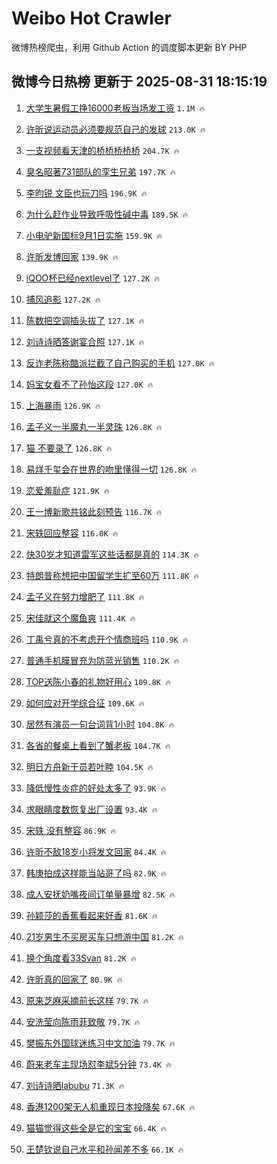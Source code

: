 # Weibo Hot Crawler 



微博热榜爬虫，利用 Github Action 的调度脚本更新 BY PHP 


## 微博今日热榜 更新于 2025-08-31 18:15:19 
1. [大学生暑假工挣16000老板当场发工资](https://s.weibo.com/weibo?q=%23%E5%A4%A7%E5%AD%A6%E7%94%9F%E6%9A%91%E5%81%87%E5%B7%A5%E6%8C%A316000%E8%80%81%E6%9D%BF%E5%BD%93%E5%9C%BA%E5%8F%91%E5%B7%A5%E8%B5%84%23&t=31&band_rank=1&Refer=top) `1.1M 🔥` 

1. [许昕说运动员必须要规范自己的发球](https://s.weibo.com/weibo?q=%23%E8%AE%B8%E6%98%95%E8%AF%B4%E8%BF%90%E5%8A%A8%E5%91%98%E5%BF%85%E9%A1%BB%E8%A6%81%E8%A7%84%E8%8C%83%E8%87%AA%E5%B7%B1%E7%9A%84%E5%8F%91%E7%90%83%23&t=31&band_rank=2&Refer=top) `213.0K 🔥` 

1. [一支视频看天津的桥桥桥桥桥](https://s.weibo.com/weibo?q=%23%E4%B8%80%E6%94%AF%E8%A7%86%E9%A2%91%E7%9C%8B%E5%A4%A9%E6%B4%A5%E7%9A%84%E6%A1%A5%E6%A1%A5%E6%A1%A5%E6%A1%A5%E6%A1%A5%23&t=31&band_rank=3&Refer=top) `204.7K 🔥` 

1. [臭名昭著731部队的孪生兄弟](https://s.weibo.com/weibo?q=%23%E8%87%AD%E5%90%8D%E6%98%AD%E8%91%97731%E9%83%A8%E9%98%9F%E7%9A%84%E5%AD%AA%E7%94%9F%E5%85%84%E5%BC%9F%23&t=31&band_rank=4&Refer=top) `197.7K 🔥` 

1. [李昀锐 文臣也玩刀吗](https://s.weibo.com/weibo?q=%E6%9D%8E%E6%98%80%E9%94%90%20%E6%96%87%E8%87%A3%E4%B9%9F%E7%8E%A9%E5%88%80%E5%90%97&t=31&band_rank=5&Refer=top) `196.9K 🔥` 

1. [为什么赶作业导致呼吸性碱中毒](https://s.weibo.com/weibo?q=%23%E4%B8%BA%E4%BB%80%E4%B9%88%E8%B5%B6%E4%BD%9C%E4%B8%9A%E5%AF%BC%E8%87%B4%E5%91%BC%E5%90%B8%E6%80%A7%E7%A2%B1%E4%B8%AD%E6%AF%92%23&t=31&band_rank=6&Refer=top) `189.5K 🔥` 

1. [小电驴新国标9月1日实施](https://s.weibo.com/weibo?q=%23%E5%B0%8F%E7%94%B5%E9%A9%B4%E6%96%B0%E5%9B%BD%E6%A0%879%E6%9C%881%E6%97%A5%E5%AE%9E%E6%96%BD%23&t=31&band_rank=7&Refer=top) `159.9K 🔥` 

1. [许昕发博回家](https://s.weibo.com/weibo?q=%23%E8%AE%B8%E6%98%95%E5%8F%91%E5%8D%9A%E5%9B%9E%E5%AE%B6%23&t=31&band_rank=8&Refer=top) `139.9K 🔥` 

1. [iQOO杯已经nextlevel了](https://s.weibo.com/weibo?q=%23iQOO%E6%9D%AF%E5%B7%B2%E7%BB%8Fnextlevel%E4%BA%86%23&t=31&band_rank=9&Refer=top) `127.2K 🔥` 

1. [捕风追影](https://s.weibo.com/weibo?q=%E6%8D%95%E9%A3%8E%E8%BF%BD%E5%BD%B1&t=31&band_rank=10&Refer=top) `127.2K 🔥` 

1. [陈数把空调插头拔了](https://s.weibo.com/weibo?q=%23%E9%99%88%E6%95%B0%E6%8A%8A%E7%A9%BA%E8%B0%83%E6%8F%92%E5%A4%B4%E6%8B%94%E4%BA%86%23&t=31&band_rank=11&Refer=top) `127.1K 🔥` 

1. [刘诗诗晒答谢宴合照](https://s.weibo.com/weibo?q=%E5%88%98%E8%AF%97%E8%AF%97%E6%99%92%E7%AD%94%E8%B0%A2%E5%AE%B4%E5%90%88%E7%85%A7&t=31&band_rank=12&Refer=top) `127.1K 🔥` 

1. [反诈老陈称酷派拦截了自己购买的手机](https://s.weibo.com/weibo?q=%23%E5%8F%8D%E8%AF%88%E8%80%81%E9%99%88%E7%A7%B0%E9%85%B7%E6%B4%BE%E6%8B%A6%E6%88%AA%E4%BA%86%E8%87%AA%E5%B7%B1%E8%B4%AD%E4%B9%B0%E7%9A%84%E6%89%8B%E6%9C%BA%23&t=31&band_rank=13&Refer=top) `127.0K 🔥` 

1. [妈宝女看不了孙怡这段](https://s.weibo.com/weibo?q=%E5%A6%88%E5%AE%9D%E5%A5%B3%E7%9C%8B%E4%B8%8D%E4%BA%86%E5%AD%99%E6%80%A1%E8%BF%99%E6%AE%B5&t=31&band_rank=14&Refer=top) `127.0K 🔥` 

1. [上海暴雨](https://s.weibo.com/weibo?q=%E4%B8%8A%E6%B5%B7%E6%9A%B4%E9%9B%A8&t=31&band_rank=15&Refer=top) `126.9K 🔥` 

1. [孟子义一半魔丸一半灵珠](https://s.weibo.com/weibo?q=%E5%AD%9F%E5%AD%90%E4%B9%89%E4%B8%80%E5%8D%8A%E9%AD%94%E4%B8%B8%E4%B8%80%E5%8D%8A%E7%81%B5%E7%8F%A0&t=31&band_rank=16&Refer=top) `126.8K 🔥` 

1. [猫 不要录了](https://s.weibo.com/weibo?q=%E7%8C%AB%20%E4%B8%8D%E8%A6%81%E5%BD%95%E4%BA%86&t=31&band_rank=17&Refer=top) `126.8K 🔥` 

1. [易烊千玺会在世界的吻里懂得一切](https://s.weibo.com/weibo?q=%23%E6%98%93%E7%83%8A%E5%8D%83%E7%8E%BA%E4%BC%9A%E5%9C%A8%E4%B8%96%E7%95%8C%E7%9A%84%E5%90%BB%E9%87%8C%E6%87%82%E5%BE%97%E4%B8%80%E5%88%87%23&t=31&band_rank=18&Refer=top) `126.8K 🔥` 

1. [恋爱羞耻症](https://s.weibo.com/weibo?q=%E6%81%8B%E7%88%B1%E7%BE%9E%E8%80%BB%E7%97%87&t=31&band_rank=19&Refer=top) `121.9K 🔥` 

1. [王一博新歌共铭此刻预告](https://s.weibo.com/weibo?q=%23%E7%8E%8B%E4%B8%80%E5%8D%9A%E6%96%B0%E6%AD%8C%E5%85%B1%E9%93%AD%E6%AD%A4%E5%88%BB%E9%A2%84%E5%91%8A%23&t=31&band_rank=20&Refer=top) `116.7K 🔥` 

1. [宋轶回应整容](https://s.weibo.com/weibo?q=%E5%AE%8B%E8%BD%B6%E5%9B%9E%E5%BA%94%E6%95%B4%E5%AE%B9&t=31&band_rank=21&Refer=top) `116.0K 🔥` 

1. [快30岁才知道雷军这些话都是真的](https://s.weibo.com/weibo?q=%E5%BF%AB30%E5%B2%81%E6%89%8D%E7%9F%A5%E9%81%93%E9%9B%B7%E5%86%9B%E8%BF%99%E4%BA%9B%E8%AF%9D%E9%83%BD%E6%98%AF%E7%9C%9F%E7%9A%84&t=31&band_rank=22&Refer=top) `114.3K 🔥` 

1. [特朗普称想把中国留学生扩至60万](https://s.weibo.com/weibo?q=%23%E7%89%B9%E6%9C%97%E6%99%AE%E7%A7%B0%E6%83%B3%E6%8A%8A%E4%B8%AD%E5%9B%BD%E7%95%99%E5%AD%A6%E7%94%9F%E6%89%A9%E8%87%B360%E4%B8%87%23&t=31&band_rank=23&Refer=top) `111.8K 🔥` 

1. [孟子义在努力增肥了](https://s.weibo.com/weibo?q=%23%E5%AD%9F%E5%AD%90%E4%B9%89%E5%9C%A8%E5%8A%AA%E5%8A%9B%E5%A2%9E%E8%82%A5%E4%BA%86%23&t=31&band_rank=24&Refer=top) `111.8K 🔥` 

1. [宋佳就这个魔鱼爽](https://s.weibo.com/weibo?q=%E5%AE%8B%E4%BD%B3%E5%B0%B1%E8%BF%99%E4%B8%AA%E9%AD%94%E9%B1%BC%E7%88%BD&t=31&band_rank=25&Refer=top) `111.4K 🔥` 

1. [丁禹兮真的不考虑开个情商班吗](https://s.weibo.com/weibo?q=%E4%B8%81%E7%A6%B9%E5%85%AE%E7%9C%9F%E7%9A%84%E4%B8%8D%E8%80%83%E8%99%91%E5%BC%80%E4%B8%AA%E6%83%85%E5%95%86%E7%8F%AD%E5%90%97&t=31&band_rank=26&Refer=top) `110.9K 🔥` 

1. [普通手机膜冒充为防蓝光销售](https://s.weibo.com/weibo?q=%23%E6%99%AE%E9%80%9A%E6%89%8B%E6%9C%BA%E8%86%9C%E5%86%92%E5%85%85%E4%B8%BA%E9%98%B2%E8%93%9D%E5%85%89%E9%94%80%E5%94%AE%23&t=31&band_rank=27&Refer=top) `110.2K 🔥` 

1. [TOP送陈小春的礼物好用心](https://s.weibo.com/weibo?q=TOP%E9%80%81%E9%99%88%E5%B0%8F%E6%98%A5%E7%9A%84%E7%A4%BC%E7%89%A9%E5%A5%BD%E7%94%A8%E5%BF%83&t=31&band_rank=28&Refer=top) `109.8K 🔥` 

1. [如何应对开学综合征](https://s.weibo.com/weibo?q=%23%E5%A6%82%E4%BD%95%E5%BA%94%E5%AF%B9%E5%BC%80%E5%AD%A6%E7%BB%BC%E5%90%88%E5%BE%81%23&t=31&band_rank=29&Refer=top) `109.6K 🔥` 

1. [居然有演员一句台词背1小时](https://s.weibo.com/weibo?q=%23%E5%B1%85%E7%84%B6%E6%9C%89%E6%BC%94%E5%91%98%E4%B8%80%E5%8F%A5%E5%8F%B0%E8%AF%8D%E8%83%8C1%E5%B0%8F%E6%97%B6%23&t=31&band_rank=30&Refer=top) `104.8K 🔥` 

1. [各省的餐桌上看到了蟹老板](https://s.weibo.com/weibo?q=%E5%90%84%E7%9C%81%E7%9A%84%E9%A4%90%E6%A1%8C%E4%B8%8A%E7%9C%8B%E5%88%B0%E4%BA%86%E8%9F%B9%E8%80%81%E6%9D%BF&t=31&band_rank=31&Refer=top) `104.7K 🔥` 

1. [明日方舟新干员若叶睦](https://s.weibo.com/weibo?q=%E6%98%8E%E6%97%A5%E6%96%B9%E8%88%9F%E6%96%B0%E5%B9%B2%E5%91%98%E8%8B%A5%E5%8F%B6%E7%9D%A6&t=31&band_rank=32&Refer=top) `104.5K 🔥` 

1. [降低慢性炎症的好处太多了](https://s.weibo.com/weibo?q=%23%E9%99%8D%E4%BD%8E%E6%85%A2%E6%80%A7%E7%82%8E%E7%97%87%E7%9A%84%E5%A5%BD%E5%A4%84%E5%A4%AA%E5%A4%9A%E4%BA%86%23&t=31&band_rank=33&Refer=top) `93.9K 🔥` 

1. [求眼睛度数恢复出厂设置](https://s.weibo.com/weibo?q=%E6%B1%82%E7%9C%BC%E7%9D%9B%E5%BA%A6%E6%95%B0%E6%81%A2%E5%A4%8D%E5%87%BA%E5%8E%82%E8%AE%BE%E7%BD%AE&t=31&band_rank=34&Refer=top) `93.4K 🔥` 

1. [宋轶 没有整容](https://s.weibo.com/weibo?q=%E5%AE%8B%E8%BD%B6%20%E6%B2%A1%E6%9C%89%E6%95%B4%E5%AE%B9&t=31&band_rank=35&Refer=top) `86.9K 🔥` 

1. [许昕不敌18岁小将发文回家](https://s.weibo.com/weibo?q=%23%E8%AE%B8%E6%98%95%E4%B8%8D%E6%95%8C18%E5%B2%81%E5%B0%8F%E5%B0%86%E5%8F%91%E6%96%87%E5%9B%9E%E5%AE%B6%23&t=31&band_rank=36&Refer=top) `84.4K 🔥` 

1. [韩庚拍成这样能当站哥了吗](https://s.weibo.com/weibo?q=%E9%9F%A9%E5%BA%9A%E6%8B%8D%E6%88%90%E8%BF%99%E6%A0%B7%E8%83%BD%E5%BD%93%E7%AB%99%E5%93%A5%E4%BA%86%E5%90%97&t=31&band_rank=37&Refer=top) `82.9K 🔥` 

1. [成人安抚奶嘴夜间订单量暴增](https://s.weibo.com/weibo?q=%23%E6%88%90%E4%BA%BA%E5%AE%89%E6%8A%9A%E5%A5%B6%E5%98%B4%E5%A4%9C%E9%97%B4%E8%AE%A2%E5%8D%95%E9%87%8F%E6%9A%B4%E5%A2%9E%23&t=31&band_rank=38&Refer=top) `82.5K 🔥` 

1. [孙颖莎的香蕉看起来好香](https://s.weibo.com/weibo?q=%E5%AD%99%E9%A2%96%E8%8E%8E%E7%9A%84%E9%A6%99%E8%95%89%E7%9C%8B%E8%B5%B7%E6%9D%A5%E5%A5%BD%E9%A6%99&t=31&band_rank=39&Refer=top) `81.6K 🔥` 

1. [21岁男生不买房买车只想游中国](https://s.weibo.com/weibo?q=%2321%E5%B2%81%E7%94%B7%E7%94%9F%E4%B8%8D%E4%B9%B0%E6%88%BF%E4%B9%B0%E8%BD%A6%E5%8F%AA%E6%83%B3%E6%B8%B8%E4%B8%AD%E5%9B%BD%23&t=31&band_rank=40&Refer=top) `81.2K 🔥` 

1. [换个角度看33Svan](https://s.weibo.com/weibo?q=%E6%8D%A2%E4%B8%AA%E8%A7%92%E5%BA%A6%E7%9C%8B33Svan&t=31&band_rank=41&Refer=top) `81.2K 🔥` 

1. [许昕真的回家了](https://s.weibo.com/weibo?q=%23%E8%AE%B8%E6%98%95%E7%9C%9F%E7%9A%84%E5%9B%9E%E5%AE%B6%E4%BA%86%23&t=31&band_rank=42&Refer=top) `80.9K 🔥` 

1. [原来芝麻采摘前长这样](https://s.weibo.com/weibo?q=%E5%8E%9F%E6%9D%A5%E8%8A%9D%E9%BA%BB%E9%87%87%E6%91%98%E5%89%8D%E9%95%BF%E8%BF%99%E6%A0%B7&t=31&band_rank=43&Refer=top) `79.7K 🔥` 

1. [安洗莹向陈雨菲致敬](https://s.weibo.com/weibo?q=%E5%AE%89%E6%B4%97%E8%8E%B9%E5%90%91%E9%99%88%E9%9B%A8%E8%8F%B2%E8%87%B4%E6%95%AC&t=31&band_rank=44&Refer=top) `79.7K 🔥` 

1. [樊振东外国球迷练习中文加油](https://s.weibo.com/weibo?q=%E6%A8%8A%E6%8C%AF%E4%B8%9C%E5%A4%96%E5%9B%BD%E7%90%83%E8%BF%B7%E7%BB%83%E4%B9%A0%E4%B8%AD%E6%96%87%E5%8A%A0%E6%B2%B9&t=31&band_rank=45&Refer=top) `79.7K 🔥` 

1. [蔚来老车主现场怼李斌5分钟](https://s.weibo.com/weibo?q=%23%E8%94%9A%E6%9D%A5%E8%80%81%E8%BD%A6%E4%B8%BB%E7%8E%B0%E5%9C%BA%E6%80%BC%E6%9D%8E%E6%96%8C5%E5%88%86%E9%92%9F%23&t=31&band_rank=46&Refer=top) `73.4K 🔥` 

1. [刘诗诗晒labubu](https://s.weibo.com/weibo?q=%23%E5%88%98%E8%AF%97%E8%AF%97%E6%99%92labubu%23&t=31&band_rank=47&Refer=top) `71.3K 🔥` 

1. [香港1200架无人机重现日本投降矣](https://s.weibo.com/weibo?q=%23%E9%A6%99%E6%B8%AF1200%E6%9E%B6%E6%97%A0%E4%BA%BA%E6%9C%BA%E9%87%8D%E7%8E%B0%E6%97%A5%E6%9C%AC%E6%8A%95%E9%99%8D%E7%9F%A3%23&t=31&band_rank=48&Refer=top) `67.6K 🔥` 

1. [猫猫觉得这些全是它的宝宝](https://s.weibo.com/weibo?q=%23%E7%8C%AB%E7%8C%AB%E8%A7%89%E5%BE%97%E8%BF%99%E4%BA%9B%E5%85%A8%E6%98%AF%E5%AE%83%E7%9A%84%E5%AE%9D%E5%AE%9D%23&t=31&band_rank=49&Refer=top) `66.4K 🔥` 

1. [王楚钦说自己水平和孙闻差不多](https://s.weibo.com/weibo?q=%E7%8E%8B%E6%A5%9A%E9%92%A6%E8%AF%B4%E8%87%AA%E5%B7%B1%E6%B0%B4%E5%B9%B3%E5%92%8C%E5%AD%99%E9%97%BB%E5%B7%AE%E4%B8%8D%E5%A4%9A&t=31&band_rank=50&Refer=top) `66.1K 🔥` 

